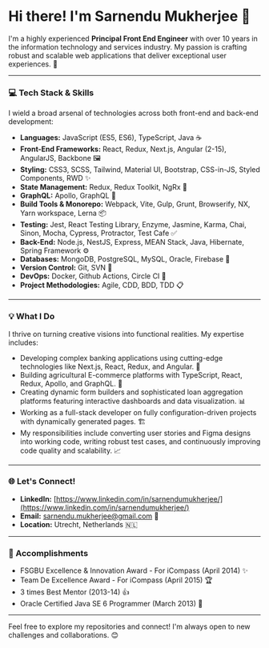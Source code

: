 # Hi there! I'm Sarnendu Mukherjee 👋

I'm a highly experienced **Principal Front End Engineer** with over 10 years in the information technology and services industry. My passion is crafting robust and scalable web applications that deliver exceptional user experiences. 🚀

---

### 💻 Tech Stack & Skills

I wield a broad arsenal of technologies across both front-end and back-end development:

* **Languages:** JavaScript (ES5, ES6), TypeScript, Java ☕
* **Front-End Frameworks:** React, Redux, Next.js, Angular (2-15), AngularJS, Backbone 🖼️
* **Styling:** CSS3, SCSS, Tailwind, Material UI, Bootstrap, CSS-in-JS, Styled Components, RWD ✨
* **State Management:** Redux, Redux Toolkit, NgRx 🎯
* **GraphQL:** Apollo, GraphQL 🚀
* **Build Tools & Monorepo:** Webpack, Vite, Gulp, Grunt, Browserify, NX, Yarn workspace, Lerna 📦
* **Testing:** Jest, React Testing Library, Enzyme, Jasmine, Karma, Chai, Sinon, Mocha, Cypress, Protractor, Test Cafe ✅
* **Back-End:** Node.js, NestJS, Express, MEAN Stack, Java, Hibernate, Spring Framework ⚙️
* **Databases:** MongoDB, PostgreSQL, MySQL, Oracle, Firebase 💾
* **Version Control:** Git, SVN 🌲
* **DevOps:** Docker, Github Actions, Circle CI 🐳
* **Project Methodologies:** Agile, CDD, BDD, TDD 📋

---

### 💡 What I Do

I thrive on turning creative visions into functional realities. My expertise includes:

* Developing complex banking applications using cutting-edge technologies like Next.js, React, Redux, and Angular. 🏦
* Building agricultural E-commerce platforms with TypeScript, React, Redux, Apollo, and GraphQL. 🛒
* Creating dynamic form builders and sophisticated loan aggregation platforms featuring interactive dashboards and data visualization. 📊
* Working as a full-stack developer on fully configuration-driven projects with dynamically generated pages. 🏗️
* My responsibilities include converting user stories and Figma designs into working code, writing robust test cases, and continuously improving code quality and scalability. 📈

---

### 🌐 Let's Connect!

* **LinkedIn:** [https://www.linkedin.com/in/sarnendumukherjee/](https://www.linkedin.com/in/sarnendumukherjee/)
* **Email:** sarnendu.mukherjee@gmail.com 📧
* **Location:** Utrecht, Netherlands 🇳🇱

---

### 🏅 Accomplishments

* FSGBU Excellence & Innovation Award - For iCompass (April 2014) ✨
* Team De Excellence Award - For iCompass (April 2015) 🏆
* 3 times Best Mentor (2013-14) 👍
* Oracle Certified Java SE 6 Programmer (March 2013) 📜

---

Feel free to explore my repositories and connect! I'm always open to new challenges and collaborations. 😊
